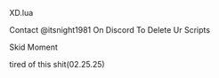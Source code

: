 <p>XD.lua</p>Contact @itsnight1981 On Discord To Delete Ur Scripts</p>Skid Moment
<p>tired of this shit(02.25.25)</p>
